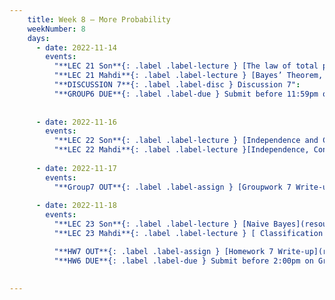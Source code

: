 ```yaml
---
    title: Week 8 – More Probability
    weekNumber: 8
    days:
      - date: 2022-11-14
        events:
          "**LEC 21 Son**{: .label .label-lecture } [The law of total probability and Bayes’ Theorem](resources/lecture/lec21_son.pdf)": 
          "**LEC 21 Mahdi**{: .label .label-lecture } [Bayes’ Theorem, Independence](resources/lecture/lec21_mahdi.pdf), [Annotated](resources/lecture/lec21_mahdi_annotated.pdf)": 
          "**DISCUSSION 7**{: .label .label-disc } Discussion 7":
          "**GROUP6 DUE**{: .label .label-due } Submit before 11:59pm on Gradescope" : 
           
          
      - date: 2022-11-16
        events:
          "**LEC 22 Son**{: .label .label-lecture } [Independence and Classification](resources/lecture/lec22_son.pdf)":
          "**LEC 22 Mahdi**{: .label .label-lecture }[Independence, Conditional Independence](resources/lecture/lec22_mahdi.pdf)":
    
      - date: 2022-11-17
        events:
          "**Group7 OUT**{: .label .label-assign } [Groupwork 7 Write-up](resources/groupwork/gw7.pdf)":
      
      - date: 2022-11-18
        events:
          "**LEC 23 Son**{: .label .label-lecture } [Naive Bayes](resources/lecture/lec23_son.pdf)":
          "**LEC 23 Mahdi**{: .label .label-lecture } [ Classification and Conditional Independence](resources/lecture/lec23_mahdi.pdf)":

          "**HW7 OUT**{: .label .label-assign } [Homework 7 Write-up](resources/homework/hw7.pdf)":
          "**HW6 DUE**{: .label .label-due } Submit before 2:00pm on Gradescope" :
          
            
---
```


